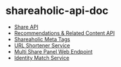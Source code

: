 shareaholic-api-doc
===================

* [Share API](https://github.com/shareaholic/shareaholic-api-docs/blob/master/api_share.md)
* [Recommendations & Related Content API](https://github.com/shareaholic/shareaholic-api-docs/blob/master/api_recommendations.md)
* [Shareaholic Meta Tags](https://github.com/shareaholic/shareaholic-api-docs/blob/master/shareaholic_meta_tags.md)
* [URL Shortener Service](https://github.com/shareaholic/shareaholic-api-docs/blob/master/api_url_shortener.md)
* [Multi Share Panel Web Endpoint](https://github.com/shareaholic/shareaholic-api-docs/blob/master/web_multisharepanel.md)
* [Identity Match Service](https://github.com/shareaholic/shareaholic-api-docs/blob/master/api_id_sync.md)

